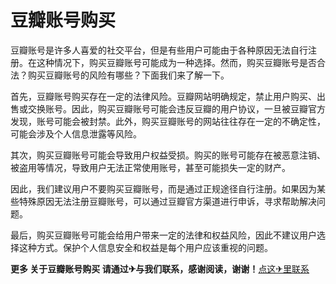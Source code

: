 # 豆瓣账号购买

豆瓣账号是许多人喜爱的社交平台，但是有些用户可能由于各种原因无法自行注册。在这种情况下，购买豆瓣账号可能成为一种选择。然而，购买豆瓣账号是否合法？购买豆瓣账号的风险有哪些？下面我们来了解一下。

首先，豆瓣账号购买存在一定的法律风险。豆瓣网站明确规定，禁止用户购买、出售或交换账号。因此，购买豆瓣账号可能会违反豆瓣的用户协议，一旦被豆瓣官方发现，账号可能会被封禁。此外，购买豆瓣账号的网站往往存在一定的不确定性，可能会涉及个人信息泄露等风险。

其次，购买豆瓣账号可能会导致用户权益受损。购买的账号可能存在被恶意注销、被盗用等情况，导致用户无法正常使用账号，甚至可能损失一定的财产。

因此，我们建议用户不要购买豆瓣账号，而是通过正规途径自行注册。如果因为某些特殊原因无法注册豆瓣账号，可以通过豆瓣官方渠道进行申诉，寻求帮助解决问题。

最后，购买豆瓣账号可能会给用户带来一定的法律和权益风险，因此不建议用户选择这种方式。保护个人信息安全和权益是每个用户应该重视的问题。

**更多 关于豆瓣账号购买 请通过✈与我们联系，感谢阅读，谢谢！**[点这✈里联系](https://b.k02.cc)